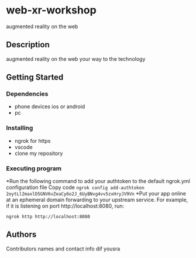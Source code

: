 # web-xr-workshop
augmented reality on the web




## Description

augmented reality on the web your way to the technology
## Getting Started

### Dependencies

* phone devices  ios or android
* pc

### Installing

* ngrok for https
* vscode
* clone my repository
### Executing program

*Run the following command to add your authtoken to the default ngrok.yml configuration file Copy code
```ngrok config add-authtoken 2oytLl2maxlD5GNV6vZeaCy6o2J_6UyBNvg4vv5zxHryJV9Vn```
*Put your app online at an ephemeral domain forwarding to your upstream service. For example, if it is listening on port http://localhost:8080, run:


```
ngrok http http://localhost:8080
```


## Authors

Contributors names and contact info
dif yousra




